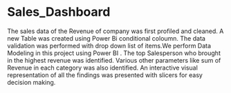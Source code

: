 # Sales_Dashboard
The sales data of the Revenue of company was first profiled and cleaned. A new Table was created using Power Bi conditional coloumn. The data validation was performed with drop down list of items.We perform Data Modeling in this project using Power BI . The top Salesperson who brought in the highest revenue was identified. Various other parameters like sum of Revenue in each category was also identified. An interactive visual representation of all the findings was presented with slicers for easy decision making.
